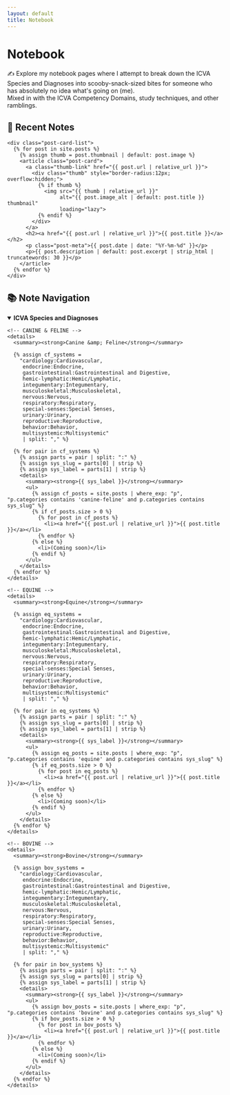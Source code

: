 ```yaml
---
layout: default
title: Notebook
---
```


<h1>Notebook</h1>
<p>✍️ Explore my notebook pages where I attempt to break down the ICVA Species and Diagnoses into scooby-snack-sized bites for someone who has absolutely no idea what's going on (me).<br>Mixed in with the ICVA Competency Domains, study techniques, and other ramblings.</p>

<!-- Override any theme sizing that was cropping thumbnails -->
<style>
  .post-card .thumb { aspect-ratio: auto !important; height: auto !important; }
  .post-card .thumb img { width: 100%; height: auto; display: block; }
</style>

<div class="notebook-container">
  <div class="notebook-left">
    <h2>📓 Recent Notes</h2>

    <div class="post-card-list">
      {% for post in site.posts %}
        {% assign thumb = post.thumbnail | default: post.image %}
        <article class="post-card">
          <a class="thumb-link" href="{{ post.url | relative_url }}">
            <div class="thumb" style="border-radius:12px; overflow:hidden;">
              {% if thumb %}
                <img src="{{ thumb | relative_url }}"
                     alt="{{ post.image_alt | default: post.title }} thumbnail"
                     loading="lazy">
              {% endif %}
            </div>
          </a>
          <h2><a href="{{ post.url | relative_url }}">{{ post.title }}</a></h2>
          <p class="post-meta">{{ post.date | date: "%Y-%m-%d" }}</p>
          <p>{{ post.description | default: post.excerpt | strip_html | truncatewords: 30 }}</p>
        </article>
      {% endfor %}
    </div>
  </div>


<div class="notebook-right nav-tree">
  <h2>📚 Note Navigation</h2>

  <details open>
    <summary><strong>ICVA Species and Diagnoses</strong></summary>

    <!-- CANINE & FELINE -->
    <details>
      <summary><strong>Canine &amp; Feline</strong></summary>

      {% assign cf_systems = 
        "cardiology:Cardiovascular,
         endocrine:Endocrine,
         gastrointestinal:Gastrointestinal and Digestive,
         hemic-lymphatic:Hemic/Lymphatic,
         integumentary:Integumentary,
         musculoskeletal:Musculoskeletal,
         nervous:Nervous,
         respiratory:Respiratory,
         special-senses:Special Senses,
         urinary:Urinary,
         reproductive:Reproductive,
         behavior:Behavior,
         multisystemic:Multisystemic" 
         | split: "," %}

      {% for pair in cf_systems %}
        {% assign parts = pair | split: ":" %}
        {% assign sys_slug = parts[0] | strip %}
        {% assign sys_label = parts[1] | strip %}
        <details>
          <summary><strong>{{ sys_label }}</strong></summary>
          <ul>
            {% assign cf_posts = site.posts | where_exp: "p", "p.categories contains 'canine-feline' and p.categories contains sys_slug" %}
            {% if cf_posts.size > 0 %}
              {% for post in cf_posts %}
                <li><a href="{{ post.url | relative_url }}">{{ post.title }}</a></li>
              {% endfor %}
            {% else %}
              <li>(Coming soon)</li>
            {% endif %}
          </ul>
        </details>
      {% endfor %}
    </details>

    <!-- EQUINE -->
    <details>
      <summary><strong>Equine</strong></summary>

      {% assign eq_systems = 
        "cardiology:Cardiovascular,
         endocrine:Endocrine,
         gastrointestinal:Gastrointestinal and Digestive,
         hemic-lymphatic:Hemic/Lymphatic,
         integumentary:Integumentary,
         musculoskeletal:Musculoskeletal,
         nervous:Nervous,
         respiratory:Respiratory,
         special-senses:Special Senses,
         urinary:Urinary,
         reproductive:Reproductive,
         behavior:Behavior,
         multisystemic:Multisystemic" 
         | split: "," %}

      {% for pair in eq_systems %}
        {% assign parts = pair | split: ":" %}
        {% assign sys_slug = parts[0] | strip %}
        {% assign sys_label = parts[1] | strip %}
        <details>
          <summary><strong>{{ sys_label }}</strong></summary>
          <ul>
            {% assign eq_posts = site.posts | where_exp: "p", "p.categories contains 'equine' and p.categories contains sys_slug" %}
            {% if eq_posts.size > 0 %}
              {% for post in eq_posts %}
                <li><a href="{{ post.url | relative_url }}">{{ post.title }}</a></li>
              {% endfor %}
            {% else %}
              <li>(Coming soon)</li>
            {% endif %}
          </ul>
        </details>
      {% endfor %}
    </details>

    <!-- BOVINE -->
    <details>
      <summary><strong>Bovine</strong></summary>

      {% assign bov_systems = 
        "cardiology:Cardiovascular,
         endocrine:Endocrine,
         gastrointestinal:Gastrointestinal and Digestive,
         hemic-lymphatic:Hemic/Lymphatic,
         integumentary:Integumentary,
         musculoskeletal:Musculoskeletal,
         nervous:Nervous,
         respiratory:Respiratory,
         special-senses:Special Senses,
         urinary:Urinary,
         reproductive:Reproductive,
         behavior:Behavior,
         multisystemic:Multisystemic" 
         | split: "," %}

      {% for pair in bov_systems %}
        {% assign parts = pair | split: ":" %}
        {% assign sys_slug = parts[0] | strip %}
        {% assign sys_label = parts[1] | strip %}
        <details>
          <summary><strong>{{ sys_label }}</strong></summary>
          <ul>
            {% assign bov_posts = site.posts | where_exp: "p", "p.categories contains 'bovine' and p.categories contains sys_slug" %}
            {% if bov_posts.size > 0 %}
              {% for post in bov_posts %}
                <li><a href="{{ post.url | relative_url }}">{{ post.title }}</a></li>
              {% endfor %}
            {% else %}
              <li>(Coming soon)</li>
            {% endif %}
          </ul>
        </details>
      {% endfor %}
    </details>

  </details>
</div>
</div>
